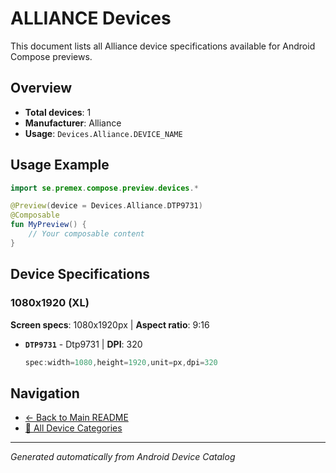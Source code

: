 # ALLIANCE Devices

This document lists all Alliance device specifications available for Android Compose previews.

## Overview

- **Total devices**: 1
- **Manufacturer**: Alliance
- **Usage**: `Devices.Alliance.DEVICE_NAME`

## Usage Example

```kotlin
import se.premex.compose.preview.devices.*

@Preview(device = Devices.Alliance.DTP9731)
@Composable
fun MyPreview() {
    // Your composable content
}
```

## Device Specifications

### 1080x1920 (XL)

**Screen specs**: 1080x1920px | **Aspect ratio**: 9:16

- **`DTP9731`** - Dtp9731 | **DPI**: 320
  ```kotlin
  spec:width=1080,height=1920,unit=px,dpi=320
  ```

## Navigation

- [← Back to Main README](../../README.md)
- [📱 All Device Categories](../README.md)

---
*Generated automatically from Android Device Catalog*
